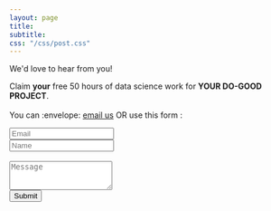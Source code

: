 ```yaml
---
layout: page
title: 
subtitle:
css: "/css/post.css"
---
```


<div id="aboutme-section">

<p class='align-center'> We'd love to hear from you!
</p>

<p>
Claim <b>your</b> free 50 hours of data science work for <b>YOUR DO-GOOD PROJECT</b>.
<br/>
<br/>
You can  :envelope: <a id = 'text-link-colour' href="mailto:estambolieva@gmail.com?subject=freefifty.github.io: new incoming e-mail">email us</a>  OR use this form <span class="fa fa-arrow-down about-icon"></span> :</p>

<form action="https://formspree.io/estambolieva@gmail.com" method="POST" class="form" id="contact-form">
  <div class="row">
    <div class="col-xs-6">
      <input type="email" name="_replyto" class="form-control input-lg" placeholder="Email" title="Email">
    </div>
    <div class="col-xs-6">
      <input type="text" name="name" class="form-control input-lg" placeholder="Name" title="Name">
    </div>
  </div>
  
  <br/>
  <input type="hidden" name="_subject" value="freefifty.github.io: a new incoming message">
  <textarea type="text" name="content" class="form-control input-lg" placeholder="Message" title="Message" required="required" rows="3"></textarea>
  <input type="text" name="_gotcha" style="display:none">
  <input type="hidden" name="_next" value="./message-sent" />

  <br/>
  <button type="submit" class="btn btn-lg btn-primary">Submit</button>
</form>

</div>
